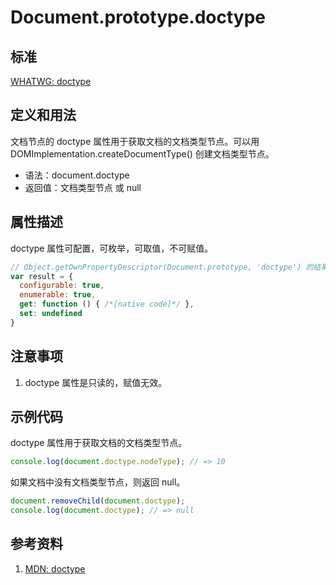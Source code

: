 # Document.prototype.doctype

## 标准
[WHATWG: doctype](https://dom.spec.whatwg.org/#dom-document-doctype)

## 定义和用法
文档节点的 doctype 属性用于获取文档的文档类型节点。可以用 DOMImplementation.createDocumentType() 创建文档类型节点。

- 语法：document.doctype
- 返回值：文档类型节点 或 null

## 属性描述
doctype 属性可配置，可枚举，可取值，不可赋值。
```javascript
// Object.getOwnPropertyDescriptor(Document.prototype, 'doctype') 的结果如下：
var result = {
  configurable: true,
  enumerable: true,
  get: function () { /*[native code]*/ },
  set: undefined
}
```

## 注意事项
1. doctype 属性是只读的，赋值无效。

## 示例代码
doctype 属性用于获取文档的文档类型节点。
```javascript
console.log(document.doctype.nodeType); // => 10
```
如果文档中没有文档类型节点，则返回 null。
```javascript
document.removeChild(document.doctype);
console.log(document.doctype); // => null
```

## 参考资料
1. [MDN: doctype](https://developer.mozilla.org/en-US/docs/Web/API/Document/doctype)

